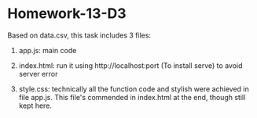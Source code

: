 # Homework-13-D3
Based on data.csv, this task includes 3 files:

1. app.js: main code

2. index.html: run it using http://localhost:port (To install serve) to avoid server error

3. style.css: technically all the function code and stylish were achieved in file app.js.
              This file's commended in index.html at the end, though still kept here. 
